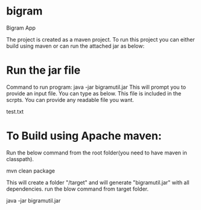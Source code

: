 # bigram
Bigram App

The project is created as a maven project. To run this project you can either build using maven or can run the attached jar as below:

# Run the jar file
Command to run program:  java -jar bigramutil.jar 
This will prompt you to provide an input file. You can type as below. This file is included in the scrpts. You can provide any readable file you want.

test.txt 

# To Build using Apache maven:
Run the below command from the root folder(you need to have maven in classpath).

mvn clean package


This will create a folder "/target" and will generate "bigramutil.jar" with all dependencies. run the blow command from target folder.

java -jar bigramutil.jar 
